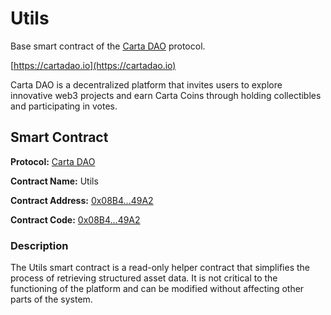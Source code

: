 # Utils

Base smart contract of the [Carta DAO](https://cartadao.io) protocol.

[https://cartadao.io](https://cartadao.io)

Carta DAO is a decentralized platform that invites users to explore innovative web3 projects and earn Carta Coins through holding collectibles and participating in votes.

## Smart Contract

**Protocol:** [Carta DAO](https://cartadao.io)

**Contract Name:** Utils

**Contract Address:** [0x08B4...49A2](https://polygonscan.com/address/0x08B481Ff91a2736d0Ea8570fde99497aE95b49A2)

**Contract Code:** [0x08B4...49A2](https://polygonscan.com/address/0x08B481Ff91a2736d0Ea8570fde99497aE95b49A2#code)

### Description
The Utils smart contract is a read-only helper contract that simplifies the process of retrieving structured asset data. It is not critical to the functioning of the platform and can be modified without affecting other parts of the system.
